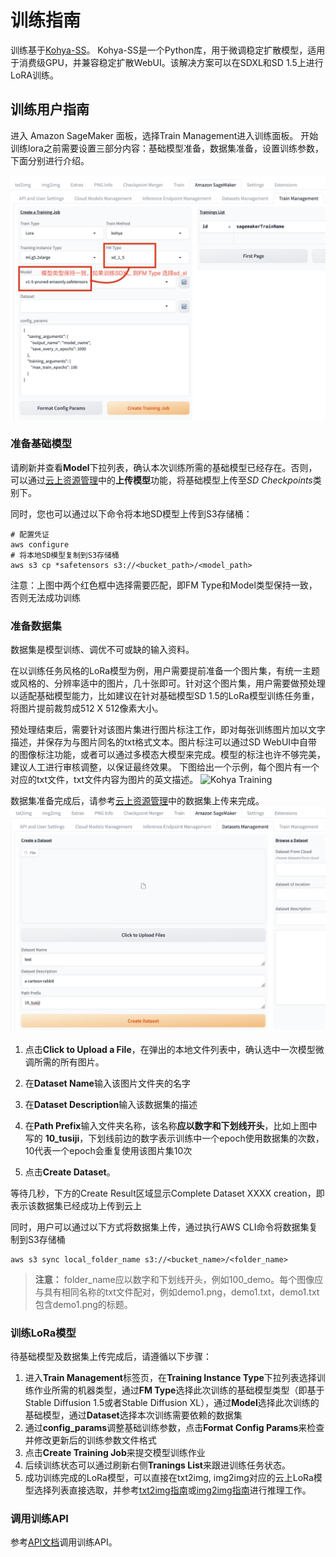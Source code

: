 # 训练指南

训练基于[Kohya-SS](https://github.com/kohya-ss/sd-scripts)。 Kohya-SS是一个Python库，用于微调稳定扩散模型，适用于消费级GPU，并兼容稳定扩散WebUI。该解决方案可以在SDXL和SD 1.5上进行LoRA训练。

## 训练用户指南
进入 Amazon SageMaker 面板，选择Train Management进入训练面板。
开始训练lora之前需要设置三部分内容：基础模型准备，数据集准备，设置训练参数，下面分别进行介绍。

![Kohya Training](../images/training_model.png)
### 准备基础模型
请刷新并查看**Model**下拉列表，确认本次训练所需的基础模型已经存在。否则，可以通过[云上资源管理](./CloudAssetsManage.md)中的**上传模型**功能，将基础模型上传至*SD Checkpoints*类别下。

同时，您也可以通过以下命令将本地SD模型上传到S3存储桶：
```
# 配置凭证
aws configure
# 将本地SD模型复制到S3存储桶
aws s3 cp *safetensors s3://<bucket_path>/<model_path>
```
注意：上图中两个红色框中选择需要匹配，即FM Type和Model类型保持一致，否则无法成功训练

### 准备数据集
数据集是模型训练、调优不可或缺的输入资料。

在以训练任务风格的LoRa模型为例，用户需要提前准备一个图片集，有统一主题或风格的、分辨率适中的图片，几十张即可。针对这个图片集，用户需要做预处理以适配基础模型能力，比如建议在针对基础模型SD 1.5的LoRa模型训练任务重，将图片提前裁剪成512 X 512像素大小。

预处理结束后，需要针对该图片集进行图片标注工作，即对每张训练图片加以文字描述，并保存为与图片同名的txt格式文本。图片标注可以通过SD WebUI中自带的图像标注功能，或者可以通过多模态大模型来完成。模型的标注也许不够完美，建议人工进行审核调整，以保证最终效果。
下图给出一个示例，每个图片有一个对应的txt文件，txt文件内容为图片的英文描述。
![Kohya Training](../images/training_data1.png)

数据集准备完成后，请参考[云上资源管理](./CloudAssetsManage.md)中的数据集上传来完成。
![Kohya Training](../images/training_data2.png)

1. 点击**Click to Upload a File**，在弹出的本地文件列表中，确认选中一次模型微调所需的所有图片。

2. 在**Dataset Name**输入该图片文件夹的名字
3. 在**Dataset Description**输入该数据集的描述
4. 在**Path Prefix**输入文件夹名称，该名称**应以数字和下划线开头**，比如上图中写的 **10_tusiji**，下划线前边的数字表示训练中一个epoch使用数据集的次数，10代表一个epoch会重复使用该图片集10次
5. 点击**Create Dataset**。

等待几秒，下方的Create Result区域显示Complete Dataset XXXX creation，即表示该数据集已经成功上传到云上

同时，用户可以通过以下方式将数据集上传，通过执行AWS CLI命令将数据集复制到S3存储桶
```
aws s3 sync local_folder_name s3://<bucket_name>/<folder_name>
```
> **注意：** folder_name应以数字和下划线开头，例如100_demo。每个图像应与具有相同名称的txt文件配对，例如demo1.png，demo1.txt，demo1.txt包含demo1.png的标题。


### 训练LoRa模型

待基础模型及数据集上传完成后，请遵循以下步骤：

1. 进入**Train Management**标签页，在**Training Instance Type**下拉列表选择训练作业所需的机器类型，通过**FM Type**选择此次训练的基础模型类型（即基于Stable Diffusion 1.5或者Stable Diffusion XL），通过**Model**选择此次训练的基础模型，通过**Dataset**选择本次训练需要依赖的数据集
2. 通过**config_params**调整基础训练参数，点击**Format Config Params**来检查并修改更新后的训练参数文件格式
3. 点击**Create Training Job**来提交模型训练作业
4. 后续训练状态可以通过刷新右侧**Tranings List**来跟进训练任务状态。
5. 成功训练完成的LoRa模型，可以直接在txt2img, img2img对应的云上LoRa模型选择列表直接选取，并参考[txt2img指南](./txt2img-guide.md)或[img2img指南](./img2img-guide.md)进行推理工作。



### 调用训练API

参考[API文档](https://awslabs.github.io/stable-diffusion-aws-extension/zh/developer-guide/api/1.5.0/)调用训练API。

